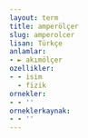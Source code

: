 ```yaml
---
layout: term
title: amperölçer
slug: amperolcer
lisan: Türkçe
anlamlar:
- ► akımölçer
ozellikler:
- - isim
  - fizik
ornekler:
- - ''
orneklerkaynak:
- - ''
---
```

